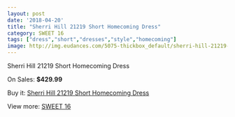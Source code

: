 ```yaml
---
layout: post
date: '2018-04-20'
title: "Sherri Hill 21219 Short Homecoming Dress"
category: SWEET 16
tags: ["dress","short","dresses","style","homecoming"]
image: http://img.eudances.com/5075-thickbox_default/sherri-hill-21219-short-homecoming-dress.jpg
---
```

Sherri Hill 21219 Short Homecoming Dress

On Sales: **$429.99**
<a href="https://www.eudances.com/en/sweet-16/1717-sherri-hill-21219-short-homecoming-dress.html"><amp-img layout="responsive" width="600" height="600" src="//img.eudances.com/5075-thickbox_default/sherri-hill-21219-short-homecoming-dress.jpg" alt="Sherri Hill 21219 Short Homecoming Dress 0" /></a>
<a href="https://www.eudances.com/en/sweet-16/1717-sherri-hill-21219-short-homecoming-dress.html"><amp-img layout="responsive" width="600" height="600" src="//img.eudances.com/5080-thickbox_default/sherri-hill-21219-short-homecoming-dress.jpg" alt="Sherri Hill 21219 Short Homecoming Dress 1" /></a>
<a href="https://www.eudances.com/en/sweet-16/1717-sherri-hill-21219-short-homecoming-dress.html"><amp-img layout="responsive" width="600" height="600" src="//img.eudances.com/5079-thickbox_default/sherri-hill-21219-short-homecoming-dress.jpg" alt="Sherri Hill 21219 Short Homecoming Dress 2" /></a>
<a href="https://www.eudances.com/en/sweet-16/1717-sherri-hill-21219-short-homecoming-dress.html"><amp-img layout="responsive" width="600" height="600" src="//img.eudances.com/5078-thickbox_default/sherri-hill-21219-short-homecoming-dress.jpg" alt="Sherri Hill 21219 Short Homecoming Dress 3" /></a>
<a href="https://www.eudances.com/en/sweet-16/1717-sherri-hill-21219-short-homecoming-dress.html"><amp-img layout="responsive" width="600" height="600" src="//img.eudances.com/5077-thickbox_default/sherri-hill-21219-short-homecoming-dress.jpg" alt="Sherri Hill 21219 Short Homecoming Dress 4" /></a>
<a href="https://www.eudances.com/en/sweet-16/1717-sherri-hill-21219-short-homecoming-dress.html"><amp-img layout="responsive" width="600" height="600" src="//img.eudances.com/5076-thickbox_default/sherri-hill-21219-short-homecoming-dress.jpg" alt="Sherri Hill 21219 Short Homecoming Dress 5" /></a>

Buy it: [Sherri Hill 21219 Short Homecoming Dress](https://www.eudances.com/en/sweet-16/1717-sherri-hill-21219-short-homecoming-dress.html "Sherri Hill 21219 Short Homecoming Dress")

View more: [SWEET 16](https://www.eudances.com/en/18-sweet-16 "SWEET 16")
